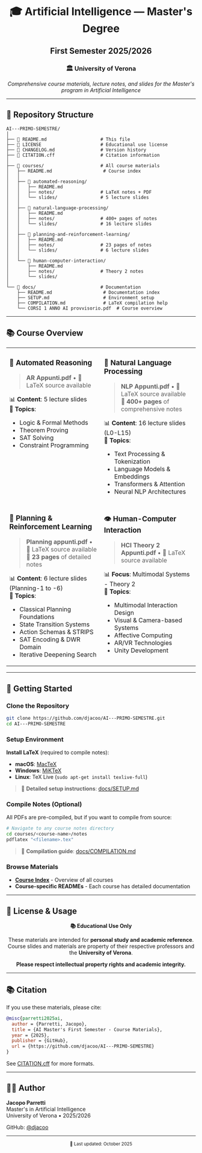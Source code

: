 <div align="center">

# 🎓 Artificial Intelligence — Master's Degree
## First Semester 2025/2026

### 🏛️ University of Verona

*Comprehensive course materials, lecture notes, and slides for the Master's program in Artificial Intelligence*

---

</div>

## 📂 Repository Structure

```
AI---PRIMO-SEMESTRE/
│
├── 📄 README.md                    # This file
├── 📄 LICENSE                      # Educational use license
├── 📄 CHANGELOG.md                 # Version history
├── 📄 CITATION.cff                 # Citation information
│
├── 📁 courses/                     # All course materials
│   ├── README.md                   # Course index
│   │
│   ├── 📁 automated-reasoning/     
│   │   ├── README.md              
│   │   ├── notes/                 # LaTeX notes + PDF
│   │   └── slides/                # 5 lecture slides
│   │
│   ├── 📁 natural-language-processing/  
│   │   ├── README.md              
│   │   ├── notes/                 # 400+ pages of notes
│   │   └── slides/                # 16 lecture slides
│   │
│   ├── 📁 planning-and-reinforcement-learning/  
│   │   ├── README.md              
│   │   ├── notes/                 # 23 pages of notes
│   │   └── slides/                # 6 lecture slides
│   │
│   └── 📁 human-computer-interaction/  
│       ├── README.md              
│       ├── notes/                 # Theory 2 notes
│       └── slides/                
│
└── 📁 docs/                        # Documentation
    ├── README.md                   # Documentation index
    ├── SETUP.md                    # Environment setup
    ├── COMPILATION.md              # LaTeX compilation help
    └── CORSI 1 ANNO AI provvisorio.pdf  # Course overview
```

---

## 📚 Course Overview

<table>
<tr>
<td width="50%" valign="top">

### 🤖 Automated Reasoning
> **AR Appunti.pdf** • 📄 LaTeX source available

📊 **Content**: 5 lecture slides  
📖 **Topics**: 
- Logic & Formal Methods
- Theorem Proving
- SAT Solving
- Constraint Programming

</td>
<td width="50%" valign="top">

### 💬 Natural Language Processing
> **NLP Appunti.pdf** • 📄 LaTeX source available  
> 📏 **400+ pages** of comprehensive notes

📊 **Content**: 16 lecture slides (L0-L15)  
📖 **Topics**: 
- Text Processing & Tokenization
- Language Models & Embeddings
- Transformers & Attention
- Neural NLP Architectures

</td>
</tr>
<tr>
<td width="50%" valign="top">

### 🎯 Planning & Reinforcement Learning
> **Planning appunti.pdf** • 📄 LaTeX source available  
> 📏 **23 pages** of detailed notes

📊 **Content**: 6 lecture slides (Planning-1 to -6)  
📖 **Topics**: 
- Classical Planning Foundations
- State Transition Systems
- Action Schemas & STRIPS
- SAT Encoding & DWR Domain
- Iterative Deepening Search

</td>
<td width="50%" valign="top">

### 👁️ Human-Computer Interaction
> **HCI Theory 2 Appunti.pdf** • 📄 LaTeX source available

📊 **Focus**: Multimodal Systems - Theory 2  
📖 **Topics**: 
- Multimodal Interaction Design
- Visual & Camera-based Systems
- Affective Computing
- AR/VR Technologies
- Unity Development

</td>
</tr>
</table>

---

## 🚀 Getting Started

### Clone the Repository
```bash
git clone https://github.com/djacoo/AI---PRIMO-SEMESTRE.git
cd AI---PRIMO-SEMESTRE
```

### Setup Environment
**Install LaTeX** (required to compile notes):
- **macOS**: [MacTeX](https://www.tug.org/mactex/)
- **Windows**: [MiKTeX](https://miktex.org/)
- **Linux**: TeX Live (`sudo apt-get install texlive-full`)

> 📖 **Detailed setup instructions**: [docs/SETUP.md](docs/SETUP.md)

### Compile Notes (Optional)
All PDFs are pre-compiled, but if you want to compile from source:

```bash
# Navigate to any course notes directory
cd courses/<course-name>/notes
pdflatex "<filename>.tex"
```

> 📖 **Compilation guide**: [docs/COMPILATION.md](docs/COMPILATION.md)

### Browse Materials
- **[Course Index](courses/README.md)** - Overview of all courses
- **Course-specific READMEs** - Each course has detailed documentation

---

## 📜 License & Usage

<div align="center">

**📚 Educational Use Only**

These materials are intended for **personal study and academic reference**.  
Course slides and materials are property of their respective professors and the **University of Verona**.

**Please respect intellectual property rights and academic integrity.**

</div>

---

## 📚 Citation

If you use these materials, please cite:

```bibtex
@misc{parretti2025ai,
  author = {Parretti, Jacopo},
  title = {AI Master's First Semester - Course Materials},
  year = {2025},
  publisher = {GitHub},
  url = {https://github.com/djacoo/AI---PRIMO-SEMESTRE}
}
```

See [CITATION.cff](CITATION.cff) for more formats.

---

## 👨‍💻 Author

**Jacopo Parretti**  
Master's in Artificial Intelligence  
University of Verona • 2025/2026

GitHub: [@djacoo](https://github.com/djacoo)

---

<div align="center">

<sub>📅 Last updated: October 2025</sub>

</div>
